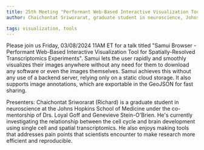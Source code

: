 ```yaml
---
title: 25th Meeting "Performant Web-Based Interactive Visualization Tool for Spatially-Resolved Transcriptomics Experiments"
author: Chaichontat Sriworarat, graduate student in neuroscience, Johns Hopkins School of Medicine

tags: visualization, tools
---
```


Please join us Friday, 03/08/2024 11AM ET for a talk titled "Samui Browser - Performant Web-Based Interactive Visualization Tool for Spatially-Resolved Transcriptomics Experiments". 
Samui lets the user rapidly and smoothly visualizes their images anywhere without any need for them to download any software or even the images themselves. Samui achieves this without any use of a backend server, relying only on a static cloud storage. It also supports image annotations, which are exportable in the GeoJSON for fast sharing.

Presenters: Chaichontat Sriworarat (Richard) is a graduate student in neuroscience at the Johns Hopkins School of Medicine under the co-mentorship of Drs. Loyal Goff and Genevieve Stein-O'Brien. He's currently investigating the relationship between the cell cycle and brain development using single cell and spatial transcriptomics. He also enjoys making tools that addresses pain points that scientists encounter to make research more efficient and reproducible.
